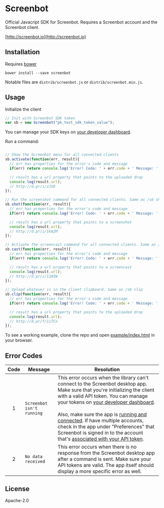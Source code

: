 # Screenbot

Official Javacript SDK for Screenbot. Requires a Screenbot account and the Screenbot client.

[http://screenbot.io](http://screenbot.io)

## Installation

Requires [bower](http://bower.io)

`bower install --save screenbot`

Notable files are `distrib/screenbot.js` or `distrib/screenbot.min.js`.

## Usage

Initialize the client

```javascript
// Init with Screenbot SDK token
var sb = new Screenbot("pk_test_sdk_token_value");
```

You can manage your SDK keys on [your developer dashboard](https://app.screenbot.io/dashboard).

Run a command:

```javascript

// Show the Screenbot menu for all connected clients
sb.activate(function(err, result){
  // err has properties for the error's code and message
  if(err) return console.log('Error! Code: ' + err.code + ' Message: ' + err.message);

  // result has a url property that points to the uploaded drop
  console.log(result.url);
  // http://d.pr/i/zJSD
});

// Run the screenshot command for all connected clients. Same as /sb shot
sb.shot(function(err, result){
  // err has properties for the error's code and message
  if(err) return console.log('Error! Code: ' + err.code + ' Message: ' + err.message);

  // result has a url property that points to a screenshot
  console.log(result.url);
  // http://d.pr/i/1kA2M
});

// Activate the screencast command for all connected clients. Same as /sb cast
sb.cast(function(err, result){
  // err has properties for the error's code and message
  if(err) return console.log('Error! Code: ' + err.code + ' Message: ' + err.message);

  // result has a url property that points to a screencast
  console.log(result.url);
  // http://d.pr/i/12A5W
});

// Upload whatever is in the client clipboard. Same as /sb clip
sb.clip(function(err, result){
  // err has properties for the error's code and message
  if(err) return console.log('Error! Code: ' + err.code + ' Message: ' + err.message);

  // result has a url property that points to the uploaded drop
  console.log(result.url);
  // http://d.pr/f/1iTCo
});

```

To see a working example, clone the repo and open [example/index.html](https://github.com/Droplr/screenbot-js/blob/master/example/index.html) in your browser.

## Error Codes

|Code|Message|Resolution|
|:--:|------|----------|
|1|`Screenbot isn't running`|This error occurs when the library can't connect to the Screenbot desktop app. Make sure that you're initializing the client with a valid API token. You can manage your tokens on [your developer dashboard](https://app.screenbot.io/dashboard).<br><br>Also, make sure the app is [running and connected](http://d.pr/i/BZHN). If have multiple accounts, check in the app under "Preferences" that Screenbot is signed in to the account that's [associated with your API token](http://d.pr/i/17UoA).|
|2|`No data received`|This error occurs when there is no response from the Screenbot desktop app after a command is sent. Make sure your API tokens are valid. The app itself should display a more specific error as well.|

## License

Apache-2.0
